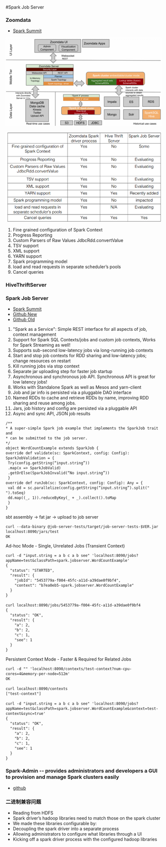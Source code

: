 #Spark Job Server

### Zoomdata
- [Spark Summit](http://spark-summit.org/wp-content/uploads/2015/03/SSE15-14-Zoomdata-Alarcon.pdf)

![](/images/spark_job_server_arch.png)

![](/images/spark_job_server_remoting.png)

1. Fine grained configuration of Spark Context
2. Progress Reporting
3. Custom Parsers of Raw Values JdbcRdd.convertValue
4. TSV support
5. XML support
6. YARN support
7. Spark programming model
8. load and read requests in separate scheduler’s pools
9. Cancel queries


### HiveThriftServer


### Spark Job Server
- [Spark Summit](http://spark-summit.org/wp-content/uploads/2014/07/Spark-Job-Server-Easy-Spark-Job-Management-Chan-Chu.pdf)
- [Github New](https://github.com/spark-jobserver/spark-jobserver)
- [Github Old](http://github.com/ooyala/spark-jobserver)

1. "Spark as a Service": Simple REST interface for all aspects of job, context management
2. Support for Spark SQL Contexts/jobs and custom job contexts, Works for Spark Streaming as well!
3. Supports sub-second low-latency jobs via long-running job contexts
4. Start and stop job contexts for RDD sharing and low-latency jobs; change resources on restart
5. Kill running jobs via stop context
6. Separate jar uploading step for faster job startup
7. Asynchronous and synchronous job API. Synchronous API is great for low latency jobs!
8. Works with Standalone Spark as well as Mesos and yarn-client
9. Job and jar info is persisted via a pluggable DAO interface
10. Named RDDs to cache and retrieve RDDs by name, improving RDD sharing and reuse among jobs.
11. Jars, job history and config are persisted via a pluggable API
12. Async and sync API, JSON job results


```
/**
* A super-simple Spark job example that implements the SparkJob trait and
* can be submitted to the job server.
*/
object WordCountExample extends SparkJob {
override def validate(sc: SparkContext, config: Config): SparkJobValidation = {
 Try(config.getString(“input.string”))
 .map(x => SparkJobValid)
 .getOrElse(SparkJobInvalid(“No input.string”))
 }
override def runJob(sc: SparkContext, config: Config): Any = {
 val dd = sc.parallelize(config.getString(“input.string”).split(" ").toSeq)
 dd.map((_, 1)).reduceByKey(_ + _).collect().toMap
 }
}
```

sbt assembly -> fat jar -> upload to job server
```
curl --data-binary @job-server-tests/target/job-server-tests-$VER.jar localhost:8090/jars/test
OK
```

Ad-hoc Mode - Single, Unrelated Jobs (Transient Context)
```
curl -d "input.string = a b c a b see" 'localhost:8090/jobs?appName=test&classPath=spark.jobserver.WordCountExample'
{
  "status": "STARTED",
  "result": {
    "jobId": "5453779a-f004-45fc-a11d-a39dae0f9bf4",
    "context": "b7ea0eb5-spark.jobserver.WordCountExample"
  }
}

curl localhost:8090/jobs/5453779a-f004-45fc-a11d-a39dae0f9bf4
{
  "status": "OK",
  "result": {
    "a": 2,
    "b": 2,
    "c": 1,
    "see": 1
  }
}
```

Persistent Context Mode - Faster & Required for Related Jobs
```
curl -d "" 'localhost:8090/contexts/test-context?num-cpu-cores=4&memory-per-node=512m'
OK

curl localhost:8090/contexts
["test-context"]

curl -d "input.string = a b c a b see" 'localhost:8090/jobs?appName=test&classPath=spark.jobserver.WordCountExample&context=test-context&sync=true'
{
  "status": "OK",
  "result": {
    "a": 2,
    "b": 2,
    "c": 1,
    "see": 1
  }
}
```


### Spark-Admin -- provides administrators and developers a GUI to provision and manage Spark clusters easily
- [github](https://github.com/adatao/adatao-admin)


### 二进制兼容问题
- Reading from HDFS
- Spark driver’s hadoop libraries need to match those on the spark cluster
- We made these libraries configurable by:
- Decoupling the spark driver into a separate process
- Allowing administrators to configure what libraries through a UI
- Kicking off a spark driver process with the configured hadoop libraries


